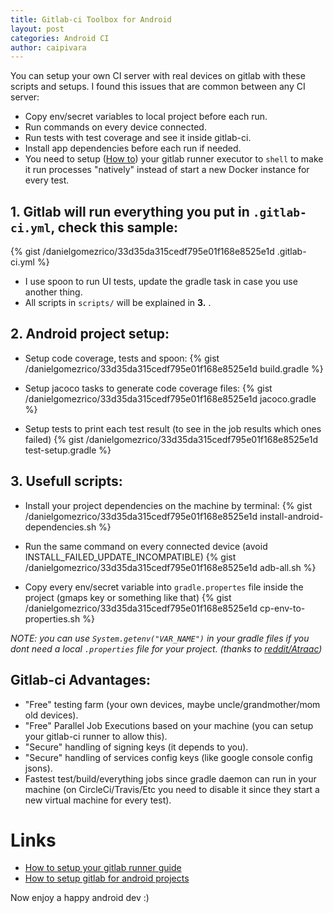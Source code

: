 ```yaml
---
title: Gitlab-ci Toolbox for Android
layout: post
categories: Android CI
author: caipivara
---
```


You can setup your own CI server with real devices on gitlab with these scripts and setups.
I found this issues that are common between any CI server:

- Copy env/secret variables to local project before each run.
- Run commands on every device connected.
- Run tests with test coverage and see it inside gitlab-ci.
- Install app dependencies before each run if needed.
- You need to setup ([How to][0]) your gitlab runner executor to `shell` to make it run processes "natively" instead of start a new Docker instance for every test.

## 1. Gitlab will run everything you put in `.gitlab-ci.yml`, check this sample:

{% gist /danielgomezrico/33d35da315cedf795e01f168e8525e1d .gitlab-ci.yml %}

- I use spoon to run UI tests, update the gradle task in case you use another thing.
- All scripts in `scripts/` will be explained in **3.** .

## 2. Android project setup:

- Setup code coverage, tests and spoon:
{% gist /danielgomezrico/33d35da315cedf795e01f168e8525e1d build.gradle %}

- Setup jacoco tasks to generate code coverage files:
{% gist /danielgomezrico/33d35da315cedf795e01f168e8525e1d jacoco.gradle %}

- Setup tests to print each test result (to see in the job results which ones failed)
{% gist /danielgomezrico/33d35da315cedf795e01f168e8525e1d test-setup.gradle %}

## 3. Usefull scripts:

- Install your project dependencies on the machine by terminal:
{% gist /danielgomezrico/33d35da315cedf795e01f168e8525e1d install-android-dependencies.sh %}

- Run the same command on every connected device (avoid INSTALL_FAILED_UPDATE_INCOMPATIBLE)
{% gist /danielgomezrico/33d35da315cedf795e01f168e8525e1d adb-all.sh %}

- Copy every env/secret variable into `gradle.propertes` file inside the project (gmaps key or something like that)
{% gist /danielgomezrico/33d35da315cedf795e01f168e8525e1d cp-env-to-properties.sh %}

_NOTE: you can use `System.getenv("VAR_NAME")` in your gradle files if you dont need a local `.properties` file for your project. (thanks to [reddit/Atraac](https://www.reddit.com/user/Atraac))_

## Gitlab-ci Advantages:
- "Free" testing farm (your own devices, maybe uncle/grandmother/mom old devices).
- "Free" Parallel Job Executions based on your machine (you can setup your gitlab-ci runner to allow this).
- "Secure" handling of signing keys (it depends to you).
- "Secure" handling of services config keys (like google console config jsons).
- Fastest test/build/everything jobs since gradle daemon can run in your machine (on CircleCi/Travis/Etc you need to disable it since they start a new virtual machine for every test).

# Links

- [How to setup your gitlab runner guide][0]
- [How to setup gitlab for android projects][1]

[0]: http://docs.gitlab.com/runner/register/
[1]: https://about.gitlab.com/2016/11/30/setting-up-gitlab-ci-for-android-projects/

Now enjoy a happy android dev :)